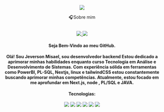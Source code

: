 <div align="center">
<img align="center" src=https://www.seekpng.com/png/full/4-48714_pics-of-welcome-5380843775-welcome-png.png
</div>

🎧Sobre mim
<div align="center">


<br>
<div align="center">
<a href="https://www.linkedin.com/in/jeverson-misael-da-cruz-filho-136533262/"  target="_blank">
<img src="https://img.shields.io/badge/linkedin-%23706d6d.svg?style=for-the-badge&logo=linkedin&logoColor=white" target="_blank">
<a href="mailto:jeversonmisaeldacruzfilho@gmail.com"  target="_blank">
<img src="https://img.shields.io/badge/Gmail-706d6d?style=for-the-badge&logo=gmail&logoColor=white" target="_blank">
</a>
</div>


<h4>Seja Bem-Vindo ao meu GitHub. </h4>
<h4>Olá! Sou Jeverson Misael, sou desenvolvedor backend Estou dedicado a aprimorar minhas habilidades enquanto curso Tecnologia em Análise e Desenvolvimento de Sistemas. Com experiência sólida em ferramentas como PowerBI, PL-SQL, Nextjs, linux e tailwindCSS estou constantemente buscando aprimorar minhas competências. Atualmente, estou focado em me aprofundar em Next.js, node , PL/SQL e JAVA.</h4>
<h4>Tecnologias:</h4>
<img src="https://img.shields.io/badge/tailwindcss-%2338B2AC.svg?style=for-the-badge&logo=tailwind-css&logoColor=white">
<img src="https://img.shields.io/badge/TypeScript-007ACC?logo=typescript&logoColor=white&style=for-the-badge">
<img src="https://img.shields.io/badge/next.js-000000?style=for-the-badge&logo=nextdotjs&logoColor=white">
<img src="https://img.shields.io/badge/Linux-E34F26?logo=linux&logoColor=black&style=for-the-badge">
<img src="https://img.shields.io/badge/Git-E34F26?logo=git&logoColor=white&style=for-the-badge">
<img src="https://img.shields.io/badge/Oracle-F80000?style=for-the-badge&logo=oracle&logoColor=white)">





</div>
